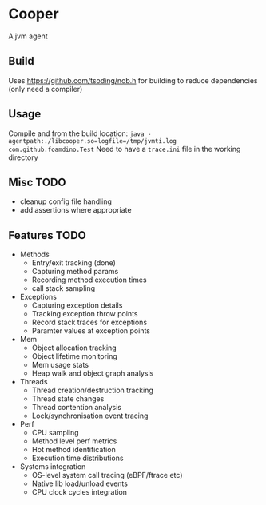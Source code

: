 # Cooper

A jvm agent

## Build

Uses https://github.com/tsoding/nob.h for building to reduce dependencies (only need a compiler)

## Usage
Compile and from the build location:
`java -agentpath:./libcooper.so=logfile=/tmp/jvmti.log com.github.foamdino.Test`
Need to have a `trace.ini` file in the working directory

## Misc TODO

* cleanup config file handling
* add assertions where appropriate

## Features TODO

* Methods
  * Entry/exit tracking (done)
  * Capturing method params
  * Recording method execution times
  * call stack sampling
* Exceptions
  * Capturing exception details
  * Tracking exception throw points
  * Record stack traces for exceptions
  * Paramter values at exception points
* Mem
  * Object allocation tracking
  * Object lifetime monitoring
  * Mem usage stats
  * Heap walk and object graph analysis
* Threads
  * Thread creation/destruction tracking
  * Thread state changes
  * Thread contention analysis
  * Lock/synchronisation event tracing
* Perf
  * CPU sampling
  * Method level perf metrics
  * Hot method identification
  * Execution time distributions
* Systems integration
  * OS-level system call tracing (eBPF/ftrace etc)
  * Native lib load/unload events
  * CPU clock cycles integration